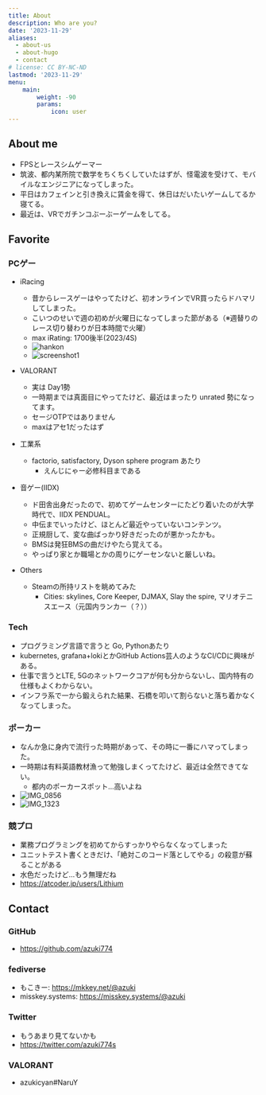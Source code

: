 ```yaml
---
title: About
description: Who are you?
date: '2023-11-29'
aliases:
  - about-us
  - about-hugo
  - contact
# license: CC BY-NC-ND
lastmod: '2023-11-29'
menu:
    main: 
        weight: -90
        params:
            icon: user
---
```

## About me
- FPSとレースシムゲーマー
- 筑波、都内某所院で数学をちくちくしていたはずが、怪電波を受けて、モバイルなエンジニアになってしまった。
- 平日はカフェインと引き換えに賃金を得て、休日はだいたいゲームしてるか寝てる。
- 最近は、VRでガチンコぶーぶーゲームをしてる。

## Favorite
### PCゲー
- iRacing
  - 昔からレースゲーはやってたけど、初オンラインでVR買ったらドハマリしてしまった。
  - こいつのせいで週の初めが火曜日になってしまった節がある（※週替りのレース切り替わりが日本時間で火曜）
  - max iRating: 1700後半(2023/4S)
  - ![hankon](hankon.jpg) 
  - ![screenshot1](screenshot1.png)

- VALORANT
  - 実は Day1勢
  - 一時期までは真面目にやってたけど、最近はまったり unrated 勢になってます。
  - セージOTPではありません
  - maxはアセ1だったはず

- 工業系
  - factorio, satisfactory, Dyson sphere program あたり
    - えんじにゃー必修科目まである

- 音ゲー(IIDX)
  - ド田舎出身だったので、初めてゲームセンターにたどり着いたのが大学時代で、IIDX PENDUAL。
  - 中伝までいったけど、ほとんど最近やっていないコンテンツ。
  - 正規厨して、変な曲ばっかり好きだったのが悪かったかも。
  - BMSは発狂BMSの曲だけやたら覚えてる。
  - やっぱり家とか職場とかの周りにゲーセンないと厳しいね。

- Others
  - Steamの所持リストを眺めてみた
    - Cities: skylines, Core Keeper, DJMAX, Slay the spire, マリオテニスエース（元国内ランカー（？））

### Tech
- プログラミング言語で言うと Go, Pythonあたり
- kubernetes, grafana+lokiとかGitHub Actions芸人のようなCI/CDに興味がある。
- 仕事で言うとLTE, 5Gのネットワークコアが何も分からないし、国内特有の仕様もよくわからない。
- インフラ系で一から鍛えられた結果、石橋を叩いて割らないと落ち着かなくなってしまった。

### ポーカー
- なんか急に身内で流行った時期があって、その時に一番にハマってしまった。
- 一時期は有料英語教材漁って勉強しまくってたけど、最近は全然できてない。
  - 都内のポーカースポット...高いよね
- ![IMG_0856](IMG_0856.jpg) 
- ![IMG_1323](IMG_1323.jpg)


### 競プロ
- 業務プログラミングを初めてからすっかりやらなくなってしまった
- ユニットテスト書くときだけ、「絶対このコード落としてやる」の殺意が蘇ることがある
- 水色だったけど...もう無理だね
- https://atcoder.jp/users/Lithium

## Contact
### GitHub
- https://github.com/azuki774

### fediverse
- もこきー: https://mkkey.net/@azuki
- misskey.systems: https://misskey.systems/@azuki

### Twitter
- もうあまり見てないかも
- https://twitter.com/azuki774s

### VALORANT
- azukicyan#NaruY
